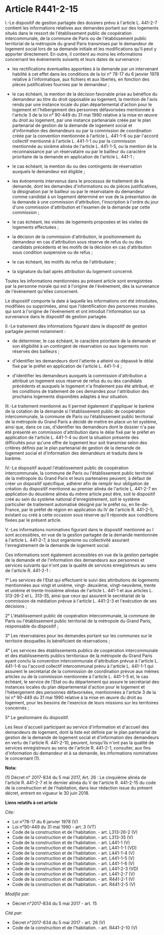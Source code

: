 # Article R441-2-15

I.-Le dispositif de gestion partagée des dossiers prévu à l'article L. 441-2-7 contient les informations relatives aux
demandes portant sur des logements situés dans le ressort de l'établissement public de coopération intercommunale, de la
commune de Paris ou de l'établissement public territorial de la métropole du grand Paris transmises par le demandeur de
logement social lors de sa demande initiale et les modifications qu'il peut y apporter directement. En outre, il contient au
moins les informations concernant les événements suivants et leurs dates de survenance :

- les rectifications éventuelles apportées à la demande par un intervenant habilité à cet effet dans les conditions de la loi
n° 78-17 du 6 janvier 1978 relative à l'informatique, aux fichiers et aux libertés, en fonction des pièces justificatives
fournies par le demandeur ;

- le cas échéant, la mention de la décision favorable prise au bénéfice du demandeur au titre du droit opposable au logement,
la mention de l'avis rendu par une instance locale du plan départemental d'action pour le logement et l'hébergement des
personnes défavorisées mentionnée à l'article 3 de la loi n° 90-449 du 31 mai 1990 relative à la mise en œuvre du droit au
logement, par une instance partenariale créée par le plan partenarial de gestion de la demande de logement social et
d'information des demandeurs ou par la commission de coordination créée par la convention mentionnée à l'article L. 441-1-6
ou par l'accord collectif mentionné à l'article L. 441-1-1 ou par la commission mentionnée au sixième alinéa de l'article L.
441-1-5, ou la mention de la reconnaissance par un réservataire ou par le bailleur du caractère prioritaire de la demande en
application de l'article L. 441-1 ;

- le cas échéant, la mention du ou des contingents de réservation auxquels le demandeur est éligible ;

- les événements intervenus dans le processus de traitement de la demande, dont les demandes d'informations ou de pièces
justificatives, la désignation par le bailleur ou par le réservataire du demandeur comme candidat à un logement déterminé en
vue de la présentation de la demande à une commission d'attribution, l'inscription à l'ordre du jour d'une commission
d'attribution et l'examen de la demande par cette commission ;

- le cas échéant, les visites de logements proposées et les visites de logements effectuées ;

- la décision de la commission d'attribution, le positionnement du demandeur en cas d'attribution sous réserve de refus du ou
des candidats précédents et les motifs de la décision en cas d'attribution sous condition suspensive ou de refus ;

- le cas échéant, les motifs du refus de l'attributaire ;

- la signature du bail après attribution du logement concerné. 

Toutes les informations mentionnées au présent article sont enregistrées par la personne morale qui est à l'origine de
l'événement, dès la survenance de l'événement qu'elles concernent. 

Le dispositif comporte la date à laquelle les informations ont été introduites, modifiées ou supprimées, ainsi que
l'identification des personnes morales qui sont à l'origine de l'événement et ont introduit l'information sur sa survenance
dans le dispositif de gestion partagée. 

II.-Le traitement des informations figurant dans le dispositif de gestion partagée permet notamment :

- de déterminer, le cas échéant, le caractère prioritaire de la demande et son éligibilité à un contingent de réservation ou
aux logements non réservés des bailleurs ;

- d'identifier les demandeurs dont l'attente a atteint ou dépassé le délai fixé par le préfet en application de l'article L.
441-1-4 ;

- d'identifier les demandeurs auxquels la commission d'attribution a attribué un logement sous réserve de refus du ou des
candidats précédents et auxquels le logement n'a finalement pas été attribué, et les conditions de traitement de ces demandes
pour l'attribution des prochains logements disponibles adaptés à leur situation. 

III.-Le traitement mentionné au II permet également d'appliquer le barème de la cotation de la demande si l'établissement
public de coopération intercommunale, la commune de Paris ou l'établissement public territorial de la métropole du Grand
Paris a décidé de mettre en place un tel système, ainsi que, dans ce cas, d'identifier les demandeurs dont le dossier n'a pas
été présenté en commission d'attribution dans le délai fixé par le préfet en application de l'article L. 441-1-4 ou dont la
situation présente des difficultés pour qu'une offre de logement leur soit transmise selon des critères définis par le plan
partenarial de gestion de la demande de logement social et d'information des demandeurs et traduits dans le barème. 

IV.-Le dispositif auquel l'établissement public de coopération intercommunale, la commune de Paris ou l'établissement public
territorial de la métropole du Grand Paris et leurs partenaires peuvent, à défaut de créer un dispositif spécifique, adhérer
afin de remplir leur obligation de création du dispositif mentionné au premier alinéa de l'article L. 441-2-7 en application
du deuxième alinéa du même article peut être, soit le dispositif créé au sein du système national d'enregistrement, soit le
système particulier de traitement automatisé désigné par le préfet ou, en Ile-de-France, par le préfet de région en
application du IV de l'article R. 441-2-5, existant ou créé à cette occasion sous réserve qu'il réponde aux conditions fixées
par le présent article. 

V.-Les informations nominatives figurant dans le dispositif mentionné au I sont accessibles, en vue de la gestion partagée de
la demande mentionnée à l'article L. 441-2-7, à tout organisme ou collectivité assurant l'enregistrement de la demande de
logement social. 

Ces informations sont également accessibles en vue de la gestion partagée de la demande et de l'information des demandeurs
aux personnes et services suivants qui n'ont pas la qualité de services enregistreurs au sens de l'article R. 441-2-1 : 

1° Les services de l'Etat qui effectuent le suivi des attributions de logements mentionnées aux vingt et unième, vingt-
deuxième, vingt-neuvième, trente et unième et trente-troisième alinéas de l'article L. 441-1 et aux articles L. 313-26-2 et
L. 313-35, ainsi que ceux qui assurent le secrétariat de la commission de médiation prévue à l'article L. 441-2-3 et
l'exécution de ses décisions ; 

2° L'établissement public de coopération intercommunale, la commune de Paris ou l'établissement public territorial de la
métropole du Grand Paris, responsable du dispositif ; 

3° Les réservataires pour les demandes portant sur les communes sur le territoire desquelles ils bénéficient de
réservations ; 

4° Les services des établissements publics de coopération intercommunale et des établissements publics territoriaux de la
métropole du Grand Paris ayant conclu la convention intercommunale d'attribution prévue à l'article L. 441-1-6 ou l'accord
collectif intercommunal prévu à l'article L. 441-1-1 qui assurent le secrétariat de la commission de coordination prévue aux
mêmes articles ou de la commission mentionnée à l'article L. 441-1-5 et, le cas échéant, le service de l'Etat ou du
département qui assure le secrétariat des instances locales du plan départemental d'action pour le logement et l'hébergement
des personnes défavorisées, mentionnées à l'article 3 de la loi n° 90-449 du 31 mai 1990 relative à la mise en œuvre du droit
au logement, pour les besoins de l'exercice de leurs missions sur les territoires concernés ; 

5° Le gestionnaire du dispositif. 

Les lieux d'accueil participant au service d'information et d'accueil des demandeurs de logement, dont la liste est définie
par le plan partenarial de gestion de la demande de logement social et d'information des demandeurs en vertu de l'article R.
441-2-10, peuvent, lorsqu'ils n'ont pas la qualité de services enregistreurs au sens de l'article R. 441-2-1, consulter, aux
fins d'information du demandeur et à sa demande, les informations nominatives le concernant (1).

**Nota:**

(1) Décret n° 2017-834 du 5 mai 2017, Art. 26 : Le cinquième alinéa de l'article R. 441-2-7 et le dernier alinéa du V de
l'article R. 441-2-15 du code de la construction et de l'habitation, dans leur rédaction issue du présent décret, entrent en
vigueur le 30 juin 2018.

**Liens relatifs à cet article**

_Cite_:

  - Loi n°78-17 du 6 janvier 1978 (V)
  - Loi n°90-449 du 31 mai 1990 - art. 3 (VT)
  - Code de la construction et de l'habitation. - art. L313-26-2 (V)
  - Code de la construction et de l'habitation. - art. L313-35 (V)
  - Code de la construction et de l'habitation. - art. L441-1 (V)
  - Code de la construction et de l'habitation. - art. L441-1-1 (VD)
  - Code de la construction et de l'habitation. - art. L441-1-4 (V)
  - Code de la construction et de l'habitation. - art. L441-1-5 (V)
  - Code de la construction et de l'habitation. - art. L441-1-6 (V)
  - Code de la construction et de l'habitation. - art. L441-2-3 (VD)
  - Code de la construction et de l'habitation. - art. L441-2-7 (V)
  - Code de la construction et de l'habitation. - art. R441-2-1 (V)
  - Code de la construction et de l'habitation. - art. R441-2-5 (V)

_Modifié par_:

  - Décret n°2017-834 du 5 mai 2017 - art. 15

_Cité par_:

  - Décret n°2017-834 du 5 mai 2017 - art. 26 (V)
  - Code de la construction et de l'habitation. - art. R441-2-10 (V)
